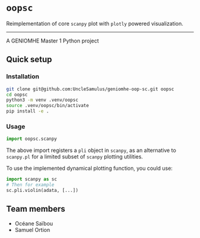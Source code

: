 # `oopsc`
Reimplementation of core `scanpy` plot with `plotly` powered visualization.

---

A GENIOMHE Master 1 Python project

## Quick setup

### Installation

```bash
git clone git@github.com:UncleSamulus/geniomhe-oop-sc.git oopsc
cd oopsc
python3 -m venv .venv/oopsc
source .venv/oopsc/bin/activate
pip install -e .
```

### Usage

```python
import oopsc.scanpy
```

The above import registers a `pli` object in `scanpy`, as an alternative to `scanpy.pl` for a limited subset of `scanpy` plotting utilities.


To use the implemented dynamical plotting function, you could use:
```python
import scanpy as sc
# Then for example
sc.pli.violin(adata, [...]) 
```

## Team members

- Océane Saïbou
- Samuel Ortion 
